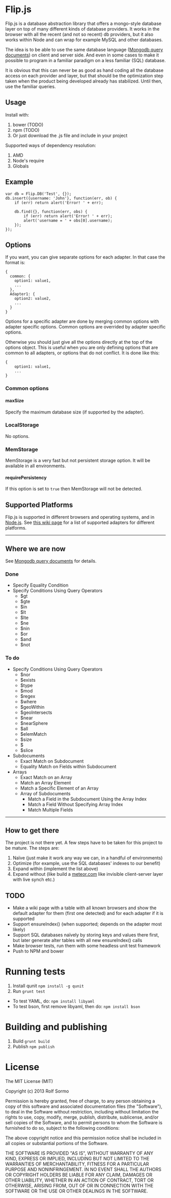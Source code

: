 # Flip.js

Flip.js is a database abstraction library that offers a mongo-style database layer on top of many different kinds of
database providers. It works in the browser with all the recent (and not so recent) db providers,
but it also works within Node and can wrap for example MySQL and other databases.

The idea is to be able to use the same database language
([Mongodb query documents](http://docs.mongodb.org/manual/tutorial/query-documents/)) on client and
server side. And even in some cases to make it possible to program in a familiar paradigm on a
less familiar (SQL) database.

It is obvious that this can never be as good as hand coding all the database access on each provider
and layer, but that should be the optimization step taken when the product being developed already has
stabilized. Until then, use the familiar queries.

## Usage

Install with:

1. bower (TODO)
1. npm (TODO)
1. Or just download the .js file and include in your project

Supported ways of dependency resolution:

1. AMD
1. Node's require
1. Globals

## Example

    var db = Flip.DB('Test', {});
    db.insert({username: 'John'}, function(err, ob) {
        if (err) return alert('Error! ' + err);

        db.find({}, function(err, obs) {
            if (err) return alert('Error! ' + err);
            alert('username = ' + obs[0].username);
        });
    });

## Options

If you want, you can give separate options for each adapter. In that case the format is:

    {
      common: {
        option1: value1,
        ...
      },
      Adapter1: {
        option2: value2,
        ...
      }
    }

Options for a specific adapter are done by merging common options with adapter specific options.
Common options are overrided by adapter specific options.

Otherwise you should just give all the options directly at the top of the options object. This is useful
when you are only defining options that are common to all adapters, or options that do not conflict. It is
done like this:

    {
        option1: value1,
        ...
    }

### Common options

#### maxSize

Specify the maximum database size (if supported by the adapter).

### LocalStorage

No options.

### MemStorage

MemStorage is a very fast but not persistent storage option. It will be available in all environments.

#### requirePersistency

If this option is set to `true` then MemStorage will not be detected.

## Supported Platforms

Flip.js is supported in different browsers and operating systems, and in [Node.js](http://nodejs.org/). See [this wiki page](https://github.com/rolfsormo/flipjs/wiki/Supported-Platforms) for a list of supported adapters for different platforms.

- - -

## Where we are now

See [Mongodb query documents](http://docs.mongodb.org/manual/tutorial/query-documents/) for details.

### Done

* Specify Equality Condition
* Specify Conditions Using Query Operators
  * $gt
  * $gte
  * $in
  * $lt
  * $lte
  * $ne
  * $nin
  * $or
  * $and
  * $not

### To do

* Specify Conditions Using Query Operators
  * $nor
  * $exists
  * $type
  * $mod
  * $regex
  * $where
  * $geoWithin
  * $geoIntersects
  * $near
  * $nearSphere
  * $all
  * $elemMatch
  * $size
  * $
  * $slice
* Subdocuments
  * Exact Match on Subdocument
  * Equality Match on Fields within Subdocument
* Arrays
  * Exact Match on an Array
  * Match an Array Element
  * Match a Specific Element of an Array
  * Array of Subdocuments
    * Match a Field in the Subdocument Using the Array Index
    * Match a Field Without Specifying Array Index
    * Match Multiple Fields

- - -

## How to get there

The project is not there yet. A few steps have to be taken for this project to be mature. The steps are:

1. Naïve (just make it work any way we can, in a handful of environments)
1. Optimize (for example, use the SQL databases' indexes to our benefit)
1. Expand within (implement the list above)
1. Expand without (like build a [meteor.com](http://meteor.com) like invisible client-server layer with live synch etc.)


## TODO

- Make a wiki page with a table with all known browsers and show the default adapter for them (first one detected) and for each adapter if it is supported
- Support ensureIndex() (when supported; depends on the adapter most likely)
- Support SQL databases naïvely by storing keys and values there first, but later generate alter tables with all new ensureIndex() calls
- Make browser tests, run them with some headless unit test framework
- Push to NPM and bower

# Running tests

  1. Install qunit `npm install -g qunit`
  1. Run `grunt test`

  - To test YAML, do: `npm install libyaml`
  - To test bson, first remove libyaml, then do: `npm install bson`

# Building and publishing

  1. Build `grunt build`
  1. Publish `npm publish`

# License

The MIT License (MIT)

Copyright (c) 2013 Rolf Sormo

Permission is hereby granted, free of charge, to any person obtaining a copy
of this software and associated documentation files (the "Software"), to deal
in the Software without restriction, including without limitation the rights
to use, copy, modify, merge, publish, distribute, sublicense, and/or sell
copies of the Software, and to permit persons to whom the Software is
furnished to do so, subject to the following conditions:

The above copyright notice and this permission notice shall be included in
all copies or substantial portions of the Software.

THE SOFTWARE IS PROVIDED "AS IS", WITHOUT WARRANTY OF ANY KIND, EXPRESS OR
IMPLIED, INCLUDING BUT NOT LIMITED TO THE WARRANTIES OF MERCHANTABILITY,
FITNESS FOR A PARTICULAR PURPOSE AND NONINFRINGEMENT. IN NO EVENT SHALL THE
AUTHORS OR COPYRIGHT HOLDERS BE LIABLE FOR ANY CLAIM, DAMAGES OR OTHER
LIABILITY, WHETHER IN AN ACTION OF CONTRACT, TORT OR OTHERWISE, ARISING FROM,
OUT OF OR IN CONNECTION WITH THE SOFTWARE OR THE USE OR OTHER DEALINGS IN
THE SOFTWARE.
